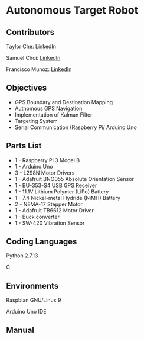 # Autonomous Target Robot

## Contributors
Taylor Che: [LinkedIn](www.linkedin.com/in/taylor-che-655718117)
 
Samuel Choi: [LinkedIn](https://www.linkedin.com/in/samuelkihongchoi)

Francisco Munoz: [LinkedIn](https://www.linkedin.com/in/francisco-munoz)

## Objectives
* GPS Boundary and Destination Mapping
* Autnomous GPS Navigation
* Implementation of Kalman Filter
* Targeting System
* Serial Communication (Raspberry Pi/ Arduino Uno

## Parts List
* 1 - Raspberry Pi 3 Model B
* 1 - Arduino Uno
* 3 - L298N Motor Drivers
* 1 - Adafruit BNO055 Absolute Orientation Sensor
* 1 - BU-353-S4 USB GPS Receiver
* 1 - 11.1V Lithium Polymer (LiPo) Battery
* 1 - 7.4 Nickel-metal Hydride (NiMH) Battery
* 2 - NEMA-17 Stepper Motor
* 1 - Adafruit TB6612 Motor Driver
* 1 - Buck converter
* 1 - SW-420 Vibration Sensor

## Coding Languages
Python 2.7.13

C

## Environments
Raspbian GNU/Linux 9

Arduino Uno IDE

## Manual
